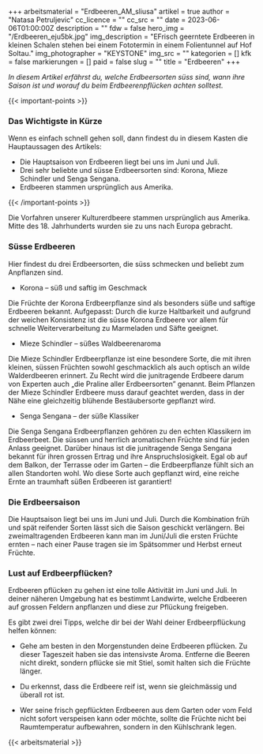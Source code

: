 +++
arbeitsmaterial = "Erdbeeren_AM_sliusa"
artikel = true
author = "Natasa Petruljevic"
cc_licence = ""
cc_src = ""
date = 2023-06-06T01:00:00Z
description = ""
fdw = false
hero_img = "/Erdbeeren_eju5bk.jpg"
img_description = "EFrisch geerntete Erdbeeren in kleinen Schalen stehen bei einem Fototermin in einem Folientunnel auf Hof Soltau."
img_photographer = "KEYSTONE"
img_src = ""
kategorien = []
kfk = false
markierungen = []
paid = false
slug = ""
title = "Erdbeeren"
+++

_In diesem Artikel erfährst du, welche Erdbeersorten süss sind, wann ihre Saison ist und worauf du beim Erdbeerenpflücken achten solltest._

{{< important-points >}} <h3>Das Wichtigste in Kürze</h3>

<p>Wenn es einfach schnell gehen soll, dann findest du in diesem Kasten die Hauptaussagen des Artikels:</p>

<ul>

<li>Die Hauptsaison von Erdbeeren liegt bei uns im Juni und Juli.</li>

<li>Drei sehr beliebte und süsse Erdbeersorten sind: Korona, Mieze Schindler und Senga Sengana.</li>

<li>Erdbeeren stammen ursprünglich aus Amerika.</li>

</ul> {{< /important-points >}}

Die Vorfahren unserer Kulturerdbeere stammen ursprünglich aus Amerika. Mitte des 18. Jahrhunderts wurden sie zu uns nach Europa gebracht.

### Süsse Erdbeeren

Hier findest du drei Erdbeersorten, die süss schmecken und beliebt zum Anpflanzen sind.

- Korona – süß und saftig im Geschmack

Die Früchte der Korona Erdbeerpflanze sind als besonders süße und saftige Erdbeeren bekannt.
Aufgepasst: Durch die kurze Haltbarkeit und aufgrund der weichen Konsistenz ist die süsse Korona Erdbeere vor allem für schnelle Weiterverarbeitung zu Marmeladen und Säfte geeignet.

- Mieze Schindler – süßes Waldbeerenaroma

Die Mieze Schindler Erdbeerpflanze ist eine besondere Sorte, die mit ihren kleinen, süssen Früchten sowohl geschmacklich als auch optisch an wilde Walderdbeeren erinnert. Zu Recht wird die junitragende Erdbeere darum von Experten auch „die Praline aller Erdbeersorten” genannt. Beim Pflanzen der Mieze Schindler Erdbeere muss darauf geachtet werden, dass in der Nähe eine gleichzeitig blühende Bestäubersorte gepflanzt wird.

- Senga Sengana – der süße Klassiker

Die Senga Sengana Erdbeerpflanzen gehören zu den echten Klassikern im Erdbeerbeet. Die süssen und herrlich aromatischen Früchte sind für jeden Anlass geeignet. Darüber hinaus ist die junitragende Senga Sengana bekannt für ihren grossen Ertrag und ihre Anspruchslosigkeit. Egal ob auf dem Balkon, der Terrasse oder im Garten – die Erdbeerpflanze fühlt sich an allen Standorten wohl. Wo diese Sorte auch gepflanzt wird, eine reiche Ernte an traumhaft süßen Erdbeeren ist garantiert!

### Die Erdbeersaison

Die Hauptsaison liegt bei uns im Juni und Juli. Durch die Kombination früh und spät reifender Sorten lässt sich die Saison geschickt verlängern. Bei zweimaltragenden Erdbeeren kann man im Juni/Juli die ersten Früchte ernten – nach einer Pause tragen sie im Spätsommer und Herbst erneut Früchte.

### Lust auf Erdbeerpflücken?

Erdbeeren pflücken zu gehen ist eine tolle Aktivität im Juni und Juli. In deiner näheren Umgebung hat es bestimmt Landwirte, welche Erdbeeren auf grossen Feldern anpflanzen und diese zur Pflückung freigeben.

Es gibt zwei drei Tipps, welche dir bei der Wahl deiner Erdbeerpflückung helfen können:

- Gehe am besten in den Morgenstunden deine Erdbeeren pflücken. Zu dieser Tageszeit haben sie das intensivste Aroma. Entferne die Beeren nicht direkt, sondern pflücke sie mit Stiel, somit halten sich die Früchte länger.

- Du erkennst, dass die Erdbeere reif ist, wenn sie gleichmässig und überall rot ist.

- Wer seine frisch gepflückten Erdbeeren aus dem Garten oder vom Feld nicht sofort verspeisen kann oder möchte, sollte die Früchte nicht bei Raumtemperatur aufbewahren, sondern in den Kühlschrank legen.




{{< arbeitsmaterial >}}

